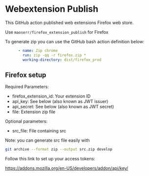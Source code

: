 # Webextension Publish

This GitHub action published web extensions Firefox web store.

Use `maoserr/firefox_extension_publish` for Firefox


To generate zip you can use the GitHub bash action definition below:

```yaml
      - name: Zip chrome
        run: zip -qq -r firefox.zip *
        working-directory: dist/firefox_prod
```

## Firefox setup

Required Parameters:
 - firefox_extension_id: Your extension ID
 - api_key: See below (also known as JWT issuer)
 - api_secret: See below (also known as JWT secret)
 - file: Extension zip file

Optional parameters:
 - src_file: File containing src

Note: you can generate src file easily with 

```bash
git archive --format zip --output src.zip develop
```


Follow this link to set up your access tokens:

https://addons.mozilla.org/en-US/developers/addon/api/key/

